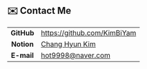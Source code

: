 ## ✉️ Contact Me

|            |                                                                                                         |
| :--------: | ------------------------------------------------------------------------------------------------------- |
| **GitHub** | <https://github.com/KimBiYam>                                                                           |
| **Notion** | [Chang Hyun Kim](https://kimbiyam.notion.site/kimbiyam/Chang-Hyun-Kim-403adccc944746adb66a8df8742fd41d) |
| **E-mail** | hot9998@naver.com                                                                                       |